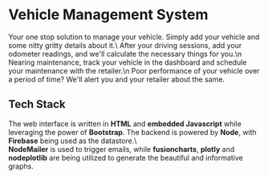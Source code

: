 # Vehicle Management System

Your one stop solution to manage your vehicle. Simply add your vehicle and some nitty gritty details about it.\\
After your driving sessions, add your odometer readings, and we'll calculate the necessary things for you.\n
Nearing maintenance, track your vehicle in the dashboard and schedule your maintenance with the retailer.\n
Poor performance of your vehicle over a period of time? We'll alert you and your retailer about the same.

## Tech Stack

The web interface is written in **HTML** and **embedded Javascript** while leveraging the power of **Bootstrap**. The backend is powered by **Node**, with **Firebase** being used as the datastore.\  
**NodeMailer** is used to trigger emails, while **fusioncharts**, **plotly** and **nodeplotlib** are being utilized to generate the beautiful and informative graphs.
